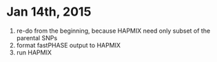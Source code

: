 
# Jan 14th, 2015
1. re-do from the beginning, because HAPMIX need only subset of the parental SNPs
1. format fastPHASE output to HAPMIX
2. run HAPMIX

